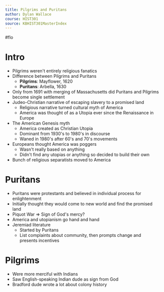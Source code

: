 ```yaml
---
title: Pilgrims and Puritans
author: Dylan Wallace
course: HIST301
source: KBHIST301MasterIndex
---
```


#flo

# Intro
- Pilgrims weren't entirely religious fanatics
- Difference between Pilgrims and Puritans
	- **Pilgrims**: Mayflower, 1620
	- **Puritans**: Arbella, 1630
- Only from 1691 with merging of Massachusetts did Puritans and Pilgrims become single settlement
- Judeo-Christian narrative of escaping slavery to a promised land
	- Religious narrative turned cultural myth of America
	- America was thought of as a Utopia ever since the Renaissance in Europe
- The American Genesis myth
	- America created as Christian Utopia
	- Dominant from 1930's to 1980's in discourse
	- Waned in 1980's after 60's and 70's movements
- Europeans thought America was poggers
	- Wasn't really based on anything
	- Didn't find any utopias or anything so decided to build their own
- Bunch of religious separatists moved to America

# Puritans
- Puritans were protestants and believed in individual process for enlightenment
- Initially thought they would come to new world and find the promised land
- Piquot War => Sign of God's mercy?
- America and utopianism go hand and hand
- Jeremiad literature
	- Started by Puritans
	- List complaints about community, then prompts change and presents incentives

# Pilgrims
- Were more merciful with Indians
- Saw English-speaking Indian dude as sign from God
- Bradford dude wrote a lot about colony history